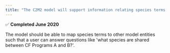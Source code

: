 ```yaml
---
title: "The C2M2 model will support information relating species terms to CF programs &#x2705;"
---
```

&#x2705; **Completed June 2020**

The model should be able to map species terms to other model entities such that a user can answer questions like 'what species are shared between CF Programs A and B?'.
